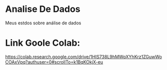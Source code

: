 # Analise De Dados
Meus estdos sobre análise de dados 

# Link Goole Colab: 
  https://colab.research.google.com/drive/1HIS738L9hMWqXYhKrz1ZGuwWoCOAxVpq?authuser=0#scrollTo=k1BqKOkjX-eu
